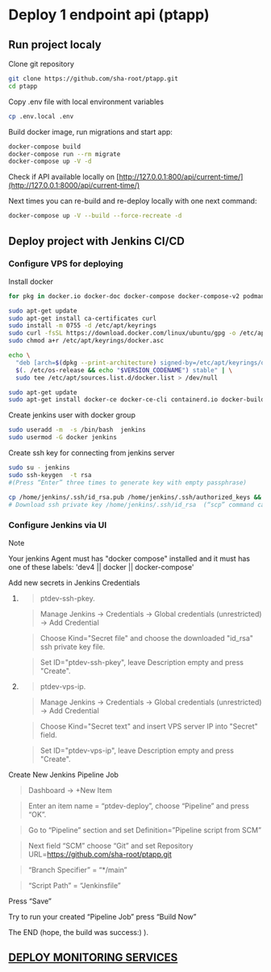 # Deploy 1 endpoint api (ptapp)
## Run project localy 

Clone git repository

```sh
git clone https://github.com/sha-root/ptapp.git
cd ptapp
```

Copy .env file with local environment variables

```sh
cp .env.local .env
```

Build docker image, run migrations and start app:
```sh
docker-compose build
docker-compose run --rm migrate
docker-compose up -V -d
```

Check if API available locally on [http://127.0.0.1:800/api/current-time/](http://127.0.0.1:8000/api/current-time/)

Next times you can re-build  and re-deploy locally with one next command:
```sh
docker-compose up -V --build --force-recreate -d
```

## Deploy project with Jenkins CI/CD

### Configure VPS  for deploying

Install docker

```sh
for pkg in docker.io docker-doc docker-compose docker-compose-v2 podman-docker containerd runc; do sudo apt-get remove $pkg; done

sudo apt-get update
sudo apt-get install ca-certificates curl
sudo install -m 0755 -d /etc/apt/keyrings
sudo curl -fsSL https://download.docker.com/linux/ubuntu/gpg -o /etc/apt/keyrings/docker.asc
sudo chmod a+r /etc/apt/keyrings/docker.asc

echo \
  "deb [arch=$(dpkg --print-architecture) signed-by=/etc/apt/keyrings/docker.asc] https://download.docker.com/linux/ubuntu \
  $(. /etc/os-release && echo "$VERSION_CODENAME") stable" | \
  sudo tee /etc/apt/sources.list.d/docker.list > /dev/null

sudo apt-get update
sudo apt-get install docker-ce docker-ce-cli containerd.io docker-buildx-plugin docker-compose-plugin
```

Create jenkins user with docker group

```sh
sudo useradd -m  -s /bin/bash  jenkins
sudo usermod -G docker jenkins
```

Create ssh key for  connecting from jenkins server

```sh
sudo su - jenkins
sudo ssh-keygen  -t rsa 
#(Press “Enter” three times to generate key with empty passphrase)

cp /home/jenkins/.ssh/id_rsa.pub /home/jenkins/.ssh/authorized_keys && chmod 600 /home/jenkins/.ssh/authorized_keys
# Download ssh private key /home/jenkins/.ssh/id_rsa  (“scp” command can be used)
```

### Configure Jenkins via UI

> [!NOTE]
> Your jenkins Agent must has "docker compose" installed and it must has one of these labels: 'dev4 || docker || docker-compose'

Add new secrets in Jenkins Credentials 

1. > ptdev-ssh-pkey.
   
   > Manage Jenkins -> Credentials -> Global credentials (unrestricted) -> Add Credential
   
   > Choose Kind="Secret file" and choose the downloaded "id_rsa" ssh private key file.
   
   > Set ID="ptdev-ssh-pkey", leave Description empty and press "Create".

4. > ptdev-vps-ip.
   
   > Manage Jenkins -> Credentials -> Global credentials (unrestricted) -> Add Credential

   > Choose Kind="Secret text" and insert VPS server IP into  "Secret" field.

   > Set ID="ptdev-vps-ip", leave Description empty and press "Create".


Create New Jenkins Pipeline Job


> Dashboard -> +New Item

> Enter an item name = “ptdev-deploy”, choose “Pipeline”  and press “OK”.
 
> Go to “Pipeline” section and set Definition=”Pipeline script from SCM”  

> Next field “SCM” choose “Git” and set Repository URL=https://github.com/sha-root/ptapp.git

> “Branch Specifier” = “*/main”

> “Script Path” = “Jenkinsfile”


Press “Save”


Try to run your created “Pipeline Job”  press “Build Now” 

The END (hope, the build was success:) ).

## [DEPLOY MONITORING SERVICES](https://github.com/sha-root/ptapp/blob/main/monitoring/readme.md)

